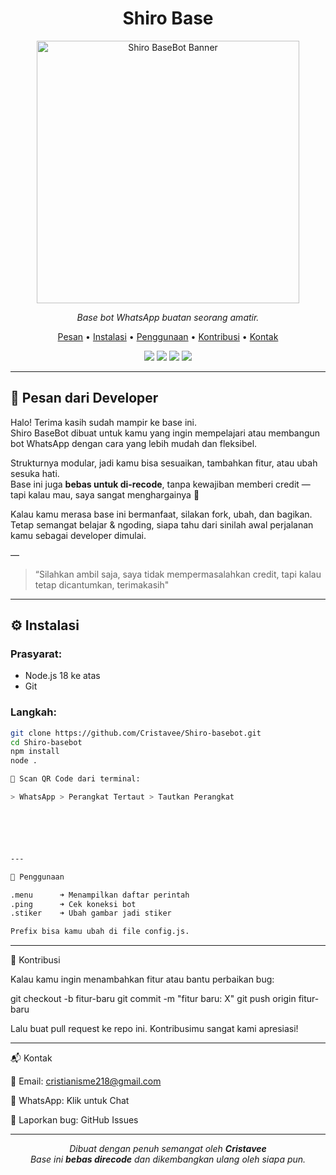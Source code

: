 
<h1 align="center">Shiro Base</h1>

<p align="center">
  <img src="https://pomf2.lain.la/f/10xr5ka8.png" alt="Shiro BaseBot Banner" width="420"/>
</p>

<p align="center">
  <em>Base bot WhatsApp buatan seorang amatir.</em>
</p>

<p align="center">
  <a href="#pesan-dari-developer">Pesan</a> • 
  <a href="#instalasi">Instalasi</a> • 
  <a href="#penggunaan">Penggunaan</a> • 
  <a href="#kontribusi">Kontribusi</a> • 
  <a href="#kontak">Kontak</a>
</p>

<p align="center">
  <img src="https://img.shields.io/badge/Node.js-%3E=18.0-brightgreen?style=flat" />
  <img src="https://img.shields.io/github/repo-size/Cristavee/Shiro-basebot" />
  <img src="https://img.shields.io/github/last-commit/Cristavee/Shiro-basebot" />
  <img src="https://img.shields.io/github/license/Cristavee/Shiro-basebot" />
</p>

---

## 💬 Pesan dari Developer

Halo! Terima kasih sudah mampir ke base ini.  
Shiro BaseBot dibuat untuk kamu yang ingin mempelajari atau membangun bot WhatsApp dengan cara yang lebih mudah dan fleksibel.

Strukturnya modular, jadi kamu bisa sesuaikan, tambahkan fitur, atau ubah sesuka hati.  
Base ini juga **bebas untuk di-recode**, tanpa kewajiban memberi credit — tapi kalau mau, saya sangat menghargainya 🙌

Kalau kamu merasa base ini bermanfaat, silakan fork, ubah, dan bagikan.  
Tetap semangat belajar & ngoding, siapa tahu dari sinilah awal perjalanan kamu sebagai developer dimulai.

—

> “Silahkan ambil saja, saya tidak mempermasalahkan credit, tapi kalau tetap dicantumkan, terimakasih"

---

## ⚙️ Instalasi

### Prasyarat:
- Node.js 18 ke atas
- Git

### Langkah:

```bash
git clone https://github.com/Cristavee/Shiro-basebot.git
cd Shiro-basebot
npm install
node .

📱 Scan QR Code dari terminal:

> WhatsApp > Perangkat Tertaut > Tautkan Perangkat






---

📖 Penggunaan

.menu      ➜ Menampilkan daftar perintah
.ping      ➜ Cek koneksi bot
.stiker    ➜ Ubah gambar jadi stiker

Prefix bisa kamu ubah di file config.js.
```

---

🙌 Kontribusi

Kalau kamu ingin menambahkan fitur atau bantu perbaikan bug:

git checkout -b fitur-baru
git commit -m "fitur baru: X"
git push origin fitur-baru

Lalu buat pull request ke repo ini. Kontribusimu sangat kami apresiasi!


---

📬 Kontak

📧 Email: cristianisme218@gmail.com

💬 WhatsApp: Klik untuk Chat

📁 Laporkan bug: GitHub Issues



---

<p align="center">
  <i>Dibuat dengan penuh semangat oleh <strong>Cristavee</strong><br>Base ini <strong>bebas direcode</strong> dan dikembangkan ulang oleh siapa pun.</i>
</p>